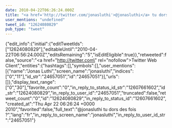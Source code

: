 ```yaml
---
date: 2010-04-22T06:26:24.000Z
title: "<a href='http://twitter.com/jonasluthi'>@jonasluthi</a> tu dors des fois ?″"
user_mentions: "undefined"
tweet_id: "12624080829"
pub_type: "tweet"
---
```

{"edit_info":{"initial":{"editTweetIds":["12624080829"],"editableUntil":"2010-04-22T06:56:24.000Z","editsRemaining":"5","isEditEligible":true}},"retweeted":false,"source":"<a href=\"http://twitter.com\" rel=\"nofollow\">Twitter Web Client</a>","entities":{"hashtags":[],"symbols":[],"user_mentions":[{"name":"Jonas Luthi","screen_name":"jonasluthi","indices":["0","11"],"id_str":"24657051","id":"24657051"}],"urls":[]},"display_text_range":["0","30"],"favorite_count":"0","in_reply_to_status_id_str":"12607661602","id_str":"12624080829","in_reply_to_user_id":"24657051","truncated":false,"retweet_count":"0","id":"12624080829","in_reply_to_status_id":"12607661602","created_at":"Thu Apr 22 06:26:24 +0000 2010","favorited":false,"full_text":"@jonasluthi tu dors des fois ?","lang":"fr","in_reply_to_screen_name":"jonasluthi","in_reply_to_user_id_str":"24657051"}
